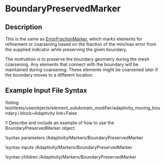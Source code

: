 # BoundaryPreservedMarker

## Description

This is the same as [ErrorFractionMarker](ErrorFractionMarker.md), which
marks elements for refinement or coarsening based on the fraction of the min/max error
from the supplied indicator while preserving the given boundary.

The motivation is to preserve the boundary geometry during the mesh coarsening.
Any elements that connect with the boundary will be maintained during coarsening.
These elements might be coarsened later if the boundary moves to a different location.

## Example Input File Syntax

!listing test/tests/userobjects/element_subdomain_modifier/adaptivity_moving_boundary.i
           block=Adaptivity
           link=False

!! Describe and include an example of how to use the BoundaryPreservedMarker object.

!syntax parameters /Adaptivity/Markers/BoundaryPreservedMarker

!syntax inputs /Adaptivity/Markers/BoundaryPreservedMarker

!syntax children /Adaptivity/Markers/BoundaryPreservedMarker
